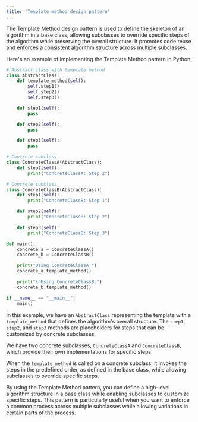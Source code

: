 ```yaml
---
title: 'Template method design pattern'
...
```

The Template Method design pattern is used to define the skeleton of an algorithm in a base class, allowing subclasses to override specific steps of the algorithm while preserving the overall structure. It promotes code reuse and enforces a consistent algorithm structure across multiple subclasses.

Here's an example of implementing the Template Method pattern in Python:

```python
# Abstract class with template method
class AbstractClass:
    def template_method(self):
        self.step1()
        self.step2()
        self.step3()

    def step1(self):
        pass

    def step2(self):
        pass

    def step3(self):
        pass

# Concrete subclass
class ConcreteClassA(AbstractClass):
    def step2(self):
        print("ConcreteClassA: Step 2")

# Concrete subclass
class ConcreteClassB(AbstractClass):
    def step1(self):
        print("ConcreteClassB: Step 1")

    def step2(self):
        print("ConcreteClassB: Step 2")

    def step3(self):
        print("ConcreteClassB: Step 3")

def main():
    concrete_a = ConcreteClassA()
    concrete_b = ConcreteClassB()

    print("Using ConcreteClassA:")
    concrete_a.template_method()

    print("\nUsing ConcreteClassB:")
    concrete_b.template_method()

if __name__ == "__main__":
    main()
```

In this example, we have an `AbstractClass` representing the template with a `template_method` that defines the algorithm's overall structure. The `step1`, `step2`, and `step3` methods are placeholders for steps that can be customized by concrete subclasses.

We have two concrete subclasses, `ConcreteClassA` and `ConcreteClassB`, which provide their own implementations for specific steps.

When the `template_method` is called on a concrete subclass, it invokes the steps in the predefined order, as defined in the base class, while allowing subclasses to override specific steps.

By using the Template Method pattern, you can define a high-level algorithm structure in a base class while enabling subclasses to customize specific steps. This pattern is particularly useful when you want to enforce a common process across multiple subclasses while allowing variations in certain parts of the process.
